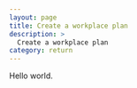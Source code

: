 ```yaml
---
layout: page
title: Create a workplace plan
description: >
  Create a workplace plan
category: return
---
```


Hello world.
